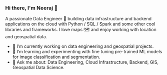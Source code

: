 ### Hi there, I'm Neeraj 👋

A passionate Data Engineer 🚀 building data infrastructure and backend applications on the cloud with Python / SQL / Spark and some other cool libraries and frameworks. I love maps 🗺️ and enjoy working with location and geospatial data.

- 🔭 I’m currently working on data engineering and geospatial projects.
- 🌱 I’m learning and experimenting with fine tuning pre-trained ML models for image classification and segmentation.
- 💬 Ask me about: Data Engineering, Cloud Infrastructure, Backend, GIS, Geospatial Data Science.

<!--
**neerubhai/neerubhai** is a ✨ _special_ ✨ repository because its `README.md` (this file) appears on your GitHub profile.

Here are some ideas to get you started:

- 🔭 I’m currently working on ...
- 🌱 I’m currently learning ...
- 👯 I’m looking to collaborate on ...
- 🤔 I’m looking for help with ...
- 💬 Ask me about ...
- 📫 How to reach me: ...
- 😄 Pronouns: ...
- ⚡ Fun fact: ...
-->
